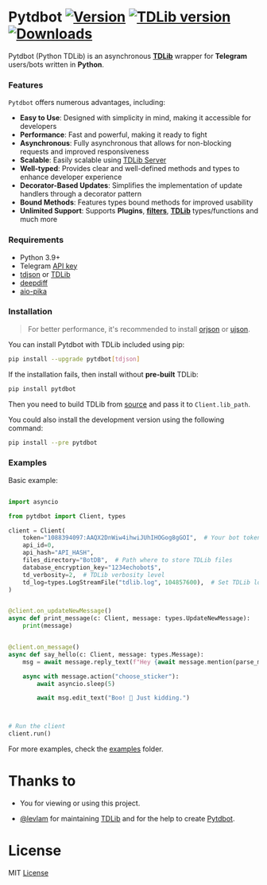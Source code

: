 # Pytdbot [![Version](https://img.shields.io/pypi/v/Pytdbot?style=flat&logo=pypi)](https://pypi.org/project/Pytdbot) [![TDLib version](https://img.shields.io/badge/TDLib-v1.8.45-blue?logo=telegram)](https://github.com/tdlib/td) [![Downloads](https://static.pepy.tech/personalized-badge/pytdbot?period=month&units=none&left_color=grey&right_color=brightgreen&left_text=Downloads)](https://pepy.tech/project/pytdbot)

Pytdbot (Python TDLib) is an asynchronous [**TDLib**](https://github.com/tdlib/td) wrapper for **Telegram** users/bots written in **Python**.

### Features

`Pytdbot` offers numerous advantages, including:

- **Easy to Use**: Designed with simplicity in mind, making it accessible for developers
- **Performance**: Fast and powerful, making it ready to fight
- **Asynchronous**: Fully asynchronous that allows for non-blocking requests and improved responsiveness
- **Scalable**: Easily scalable using [TDLib Server](https://github.com/pytdbot/tdlib-server)
- **Well-typed**: Provides clear and well-defined methods and types to enhance developer experience
- **Decorator-Based Updates**: Simplifies the implementation of update handlers through a decorator pattern
- **Bound Methods**: Features types bound methods for improved usability
- **Unlimited Support**: Supports **Plugins**, [**filters**](pytdbot/filters.py#L23), [**TDLib**](https://github.com/tdlib/td) types/functions and much more

### Requirements

- Python 3.9+
- Telegram [API key](https://my.telegram.org/apps)
- [tdjson](https://github.com/AYMENJD/tdjson) or [TDLib](https://github.com/tdlib/td#building)
- [deepdiff](https://github.com/seperman/deepdiff)
- [aio-pika](https://github.com/mosquito/aio-pika)

### Installation

> For better performance, it's recommended to install [orjson](https://github.com/ijl/orjson#install) or [ujson](https://github.com/ultrajson/ultrajson#ultrajson).

You can install Pytdbot with TDLib included using pip:

```bash
pip install --upgrade pytdbot[tdjson]
```

If the installation fails, then install without **pre-built** TDLib:

```bash
pip install pytdbot
```

Then you need to build TDLib from [source](https://github.com/tdlib/td#building) and pass it to `Client.lib_path`.

You could also install the development version using the following command:

```bash
pip install --pre pytdbot
```

### Examples

Basic example:

```python

import asyncio

from pytdbot import Client, types

client = Client(
    token="1088394097:AAQX2DnWiw4ihwiJUhIHOGog8gGOI",  # Your bot token
    api_id=0,
    api_hash="API_HASH",
    files_directory="BotDB",  # Path where to store TDLib files
    database_encryption_key="1234echobot$",
    td_verbosity=2,  # TDLib verbosity level
    td_log=types.LogStreamFile("tdlib.log", 104857600),  # Set TDLib log file path
)


@client.on_updateNewMessage()
async def print_message(c: Client, message: types.UpdateNewMessage):
    print(message)


@client.on_message()
async def say_hello(c: Client, message: types.Message):
    msg = await message.reply_text(f"Hey {await message.mention(parse_mode='html')}! I'm cooking up a surprise... 🍳👨‍🍳", parse_mode="html")

    async with message.action("choose_sticker"):
        await asyncio.sleep(5)

        await msg.edit_text("Boo! 👻 Just kidding.")



# Run the client
client.run()

```

For more examples, check the [examples](https://github.com/pytdbot/client/tree/main/examples) folder.

# Thanks to

- You for viewing or using this project.

- [@levlam](https://github.com/levlam) for maintaining [TDLib](https://github.com/tdlib/td) and for the help to create [Pytdbot](https://github.com/pytdbot/client).

# License

MIT [License](https://github.com/pytdbot/client/blob/main/LICENSE)

